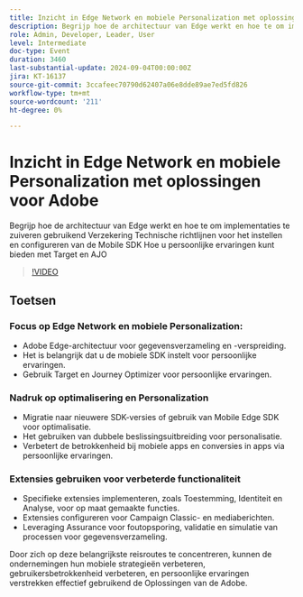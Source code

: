 ```yaml
---
title: Inzicht in Edge Network en mobiele Personalization met oplossingen voor Adobe
description: Begrijp hoe de architectuur van Edge werkt en hoe te om implementaties te zuiveren gebruikend AssuranceTechnical begeleiding op te stellen en de Mobiele SDKHow te vormen om gepersonaliseerde ervaringen met Doel en AJO te leveren
role: Admin, Developer, Leader, User
level: Intermediate
doc-type: Event
duration: 3460
last-substantial-update: 2024-09-04T00:00:00Z
jira: KT-16137
source-git-commit: 3ccafeec70790d62407a06e8dde89ae7ed5fd826
workflow-type: tm+mt
source-wordcount: '211'
ht-degree: 0%

---
```



# Inzicht in Edge Network en mobiele Personalization met oplossingen voor Adobe

Begrijp hoe de architectuur van Edge werkt en hoe te om implementaties te zuiveren gebruikend Verzekering
Technische richtlijnen voor het instellen en configureren van de Mobile SDK
Hoe u persoonlijke ervaringen kunt bieden met Target en AJO

>[!VIDEO](https://video.tv.adobe.com/v/3433328/?learn=on)

## Toetsen

### Focus op Edge Network en mobiele Personalization:

* Adobe Edge-architectuur voor gegevensverzameling en -verspreiding.
* Het is belangrijk dat u de mobiele SDK instelt voor persoonlijke ervaringen.
* Gebruik Target en Journey Optimizer voor persoonlijke ervaringen.

### Nadruk op optimalisering en Personalization

* Migratie naar nieuwere SDK-versies of gebruik van Mobile Edge SDK voor optimalisatie.
* Het gebruiken van dubbele beslissingsuitbreiding voor personalisatie.
* Verbetert de betrokkenheid bij mobiele apps en conversies in apps via persoonlijke ervaringen.

### Extensies gebruiken voor verbeterde functionaliteit

* Specifieke extensies implementeren, zoals Toestemming, Identiteit en Analyse, voor op maat gemaakte functies.
* Extensies configureren voor Campaign Classic- en mediaberichten.
* Leveraging Assurance voor foutopsporing, validatie en simulatie van processen voor gegevensverzameling.

Door zich op deze belangrijkste reisroutes te concentreren, kunnen de ondernemingen hun mobiele strategieën verbeteren, gebruikersbetrokkenheid verbeteren, en persoonlijke ervaringen verstrekken effectief gebruikend de Oplossingen van de Adobe.